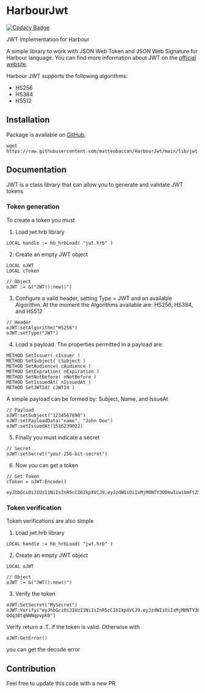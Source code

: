 # HarbourJwt

[![Codacy Badge](https://app.codacy.com/project/badge/Grade/297af1f39d004d7992599ce45fcd3b6a)](https://www.codacy.com/gh/matteobaccan/HarbourJwt/dashboard?utm_source=github.com&amp;utm_medium=referral&amp;utm_content=matteobaccan/HarbourJwt&amp;utm_campaign=Badge_Grade)

JWT Implementation for Harbour

A simple library to work with JSON Web Token and JSON Web Signature for Harbour language.
You can find more information about JWT on the [official website](https://jwt.io).

Harbour JWT supports the following algorithms:

-   HS256
-   HS384
-   HS512

<!--
    (CVE-2015-2951) The alg=none signature-bypass vulnerability
    (CVE-2016-10555) The RS/HS256 public key mismatch vulnerability
    (CVE-2018-0114) Key injection vulnerability
    (CVE-2019-20933/CVE-2020-28637) Blank password vulnerability
    (CVE-2020-28042) Null signature vulnerability
-->

## Installation

Package is available on [GitHub](https://github.com/matteobaccan/HarbourJwt/blob/main/lib/jwt.hrb),

```shell
wget https://raw.githubusercontent.com/matteobaccan/HarbourJwt/main/lib/jwt.hrb
```

## Documentation

JWT is a class library that can allow you to generate and validate JWT tokens

### Token generation

To create a token you must

1.  Load jwt.hrb library

```xBase
LOCAL handle := hb_hrbLoad( "jwt.hrb" )
```

2.  Create an empty JWT object

```xBase
LOCAL oJWT
LOCAL cToken

// Object
oJWT := &("JWT():new()")
```

3.  Configure a valid header, setting Type = JWT and an available Algorithm. At the moment the Algorithms available are: HS256, HS384, and HS512

```xBase
// Header
oJWT:setAlgorithm("HS256")
oJWT:setType("JWT")
```

4.  Load a payload. The properties permitted in a payload are:

```xBase
METHOD SetIssuer( cIssuer )
METHOD SetSubject( cSubject )
METHOD SetAudience( cAudience )
METHOD SetExpration( nExpiration )
METHOD SetNotBefore( nNotBefore )
METHOD SetIssuedAt( nIssuedAt )
METHOD SetJWTId( cJWTId )
```

A simple payload can be formed by: Subject, Name, and IssueAt

```xBase
// Payload
oJWT:setSubject("1234567890")
oJWT:setPayloadData("name", "John Doe")
oJWT:setIssuedAt(1516239022)
```

5.  Finally you must indicate a secret

```xBase
// Secret
oJWT:setSecret("your-256-bit-secret")
```

6.  Now you can get a token

```xBase
// Get Token
cToken = oJWT:Encode()
```

```Text
eyJhbGciOiJIUzI1NiIsInR5cCI6IkpXVCJ9.eyJzdWIiOiIxMjM0NTY3ODkwIiwibmFtZSI6IkpvaG4gRG9lIiwiaWF0IjoxNTE2MjM5MDIyfQ.SflKxwRJSMeKKF2QT4fwpMeJf36POk6yJV_adQssw5c
```

### Token verification

Token verifications are also simple

1.  Load jwt.hrb library

```xBase
LOCAL handle := hb_hrbLoad( "jwt.hrb" )
```

2.  Create an empty JWT object

```xBase
LOCAL oJWT

// Object
oJWT := &("JWT():new()")
```

3.  Verify the token

```xBase
oJWT:SetSecret("MySecret")
oJWT:Verify("eyJhbGciOiJIUzI1NiIsInR5cCI6IkpXVCJ9.eyJzdWIiOiIxMjM0NTY3ODkwIiwibmFtZSI6Ik1hdHRlbyBCYWNjYW4iLCJpYXQiOjE1MTYyMzkwMjJ9.YR8QF52kgj0owYlP9TkEy_lNhC-Qdq38tqNNNqpvpK0")
```

Verify return a .T. if the token is valid. Otherwise with

```xBase
oJWT:GetError()
```

you can get the decode error

## Contribution

Feel free to update this code with a new PR
